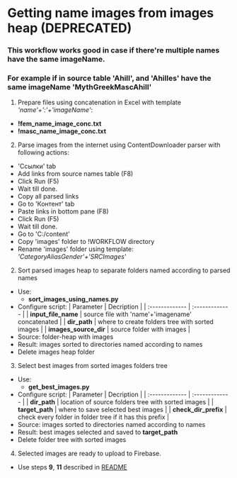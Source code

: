 # Getting name images from images heap (DEPRECATED)

### This workflow works good in case if there're multiple names have the same imageName.
### For example if in source table 'Ahill', and 'Ahilles' have the same imageName 'MythGreekMascAhill'

1. Prepare files using concatenation in Excel with template *'name'+':'+'imageName'*:
- **!fem_name_image_conc.txt**
- **!masc_name_image_conc.txt**

2. Parse images from the internet using ContentDownloader parser with following actions:
- 'Ссылки' tab
- Add links from source names table (F8)
- Click Run (F5)
- Wait till done.
- Copy all parsed links
- Go to 'Контент' tab
- Paste links in bottom pane (F8)
- Click Run (F5)
- Wait till done.
- Go to 'C:/content'
- Copy 'images' folder to !WORKFLOW directory
- Rename 'images' folder using template: *'CategoryAliasGender'+'SRCImages'*

2. Sort parsed images heap to separate folders named according to parsed names
- Use:
  - **sort_images_using_names.py**
- Configure script:
| Parameter     | Decription     |
| :------------- | :------------- |
| **input_file_name** | source file with 'name'+'imagename' concatenated |
| **dir_path** | where to create folders tree with sorted images |
| **images_source_dir** | source folder with images |
- Source: folder-heap with images
- Result: images sorted to directories named according to names
- Delete images heap folder

3. Select best images from sorted images folders tree
- Use:
  - **get_best_images.py**
- Configure script:
| Parameter     | Decription     |
| :------------- | :------------- |
| **dir_path** | location of source folders tree with sorted images |
| **target_path** | where to save selected best images |
| **check_dir_prefix** | check every folder in folder tree if it has this prefix |
- Source: images sorted to directories named according to names
- Result: best images selected and saved to **target_path**
- Delete folder tree with sorted images

4. Selected images are ready to upload to Firebase.
- Use steps **9**, **11** described in [README](./README.md)
